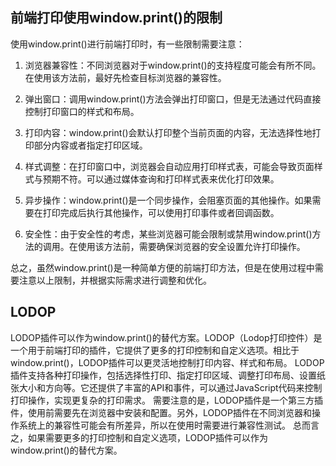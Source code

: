 ## 前端打印使用window.print()的限制

使用window.print()进行前端打印时，有一些限制需要注意：
 1. 浏览器兼容性：不同浏览器对于window.print()的支持程度可能会有所不同。在使用该方法前，最好先检查目标浏览器的兼容性。

 2. 弹出窗口：调用window.print()方法会弹出打印窗口，但是无法通过代码直接控制打印窗口的样式和布局。

 3. 打印内容：window.print()会默认打印整个当前页面的内容，无法选择性地打印部分内容或者指定打印区域。

 4. 样式调整：在打印窗口中，浏览器会自动应用打印样式表，可能会导致页面样式与预期不符。可以通过媒体查询和打印样式表来优化打印效果。

 5. 异步操作：window.print()是一个同步操作，会阻塞页面的其他操作。如果需要在打印完成后执行其他操作，可以使用打印事件或者回调函数。

 6. 安全性：由于安全性的考虑，某些浏览器可能会限制或禁用window.print()方法的调用。在使用该方法前，需要确保浏览器的安全设置允许打印操作。

     

总之，虽然window.print()是一种简单方便的前端打印方法，但是在使用过程中需要注意以上限制，并根据实际需求进行调整和优化。

## LODOP

LODOP插件可以作为window.print()的替代方案。LODOP（Lodop打印控件）是一个用于前端打印的插件，它提供了更多的打印控制和自定义选项。相比于window.print()，LODOP插件可以更灵活地控制打印内容、样式和布局。
 LODOP插件支持各种打印操作，包括选择性打印、指定打印区域、调整打印布局、设置纸张大小和方向等。它还提供了丰富的API和事件，可以通过JavaScript代码来控制打印操作，实现更复杂的打印需求。
 需要注意的是，LODOP插件是一个第三方插件，使用前需要先在浏览器中安装和配置。另外，LODOP插件在不同浏览器和操作系统上的兼容性可能会有所差异，所以在使用时需要进行兼容性测试。
 总而言之，如果需要更多的打印控制和自定义选项，LODOP插件可以作为window.print()的替代方案。